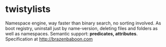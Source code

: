 twistylists
===========

Namespace engine, way faster than binary search, no sorting involved. As boot registry, uninstall just by name-version, deleting files and folders as well as namespaces. Semantic support: <b>predicates, attributes</b>. Specification at http://brazenbaboon.com